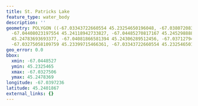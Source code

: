 ```yaml
---
title: St. Patricks Lake
feature_type: water_body
description: ''
geometry: POLYGON ((-67.03343722660554 45.23254650196048, -67.03807208378306 45.23726098785949,
  -67.04408023197554 45.24118942733827, -67.04485270817167 45.24529888870657, -67.04450938541724
  45.24783693693377, -67.04081866581394 45.24306289512456, -67.03712794620974 45.2397389582365,
  -67.03275058109759 45.23399715466361, -67.03343722660554 45.23254650196048))
geo_error: 0.0
bbox:
  xmin: -67.0448527
  ymin: 45.2325465
  xmax: -67.0327506
  ymax: 45.2478369
longitude: -67.0397236
latitude: 45.2401867
external_links: {}
---
```


